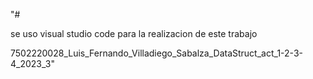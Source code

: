 "# 


se uso visual studio code para la realizacion de este trabajo



7502220028_Luis_Fernando_Villadiego_Sabalza_DataStruct_act_1-2-3-4_2023_3" 
